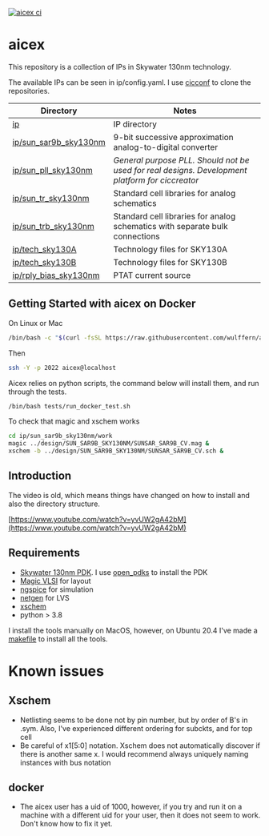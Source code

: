 
[![aicex ci](https://github.com/wulffern/aicex/actions/workflows/tests.yaml/badge.svg)](https://github.com/wulffern/aicex/actions/workflows/tests.yaml)

# aicex
This repository is a collection of IPs in Skywater 130nm technology. 

The available IPs can be seen in ip/config.yaml. I use
[cicconf](https://github.com/wulffern/cicconf) to clone the repositories.

| Directory                                      | Notes                                                                                           |
|------------------------------------------------|-------------------------------------------------------------------------------------------------|
| [ip](ip)                                       | IP directory                                                                                    |
| [ip/sun_sar9b_sky130nm](https://github.com/wulffern/sun_sar9b_sky130nm) | 9-bit successive approximation analog-to-digital converter                                      |
| [ip/sun_pll_sky130nm](https://github.com/wulffern/sun_pll_sky130nm)     | *General purpose PLL. Should not be used for real designs. Development platform for ciccreator* |
| [ip/sun_tr_sky130nm](https://github.com/wulffern/sun_tr_sky130nm)       | Standard cell libraries for analog schematics                                                   |
| [ip/sun_trb_sky130nm](https://github.com/wulffern/sun_trb_sky130nm)     | Standard cell libraries for analog schematics with separate bulk connections                    |
| [ip/tech_sky130A](https://github.com/wulffern/tech_sky130A)             | Technology files for SKY130A                                                                    |
| [ip/tech_sky130B](https://github.com/wulffern/tech_sky130B)             | Technology files for SKY130B                                                                    |
| [ip/rply_bias_sky130nm](https://github.com/wulffern/rply_bias_sky130nm)             | PTAT current source                                                                   |


## Getting Started with aicex on Docker

On Linux or Mac

``` sh
/bin/bash -c "$(curl -fsSL https://raw.githubusercontent.com/wulffern/aicex/main/install.sh)"
```

Then

``` sh
ssh -Y -p 2022 aicex@localhost
```

Aicex relies on python scripts, the command below will install them, and
run through the tests.
``` sh
/bin/bash tests/run_docker_test.sh
```

To check that magic and xschem works

``` sh
cd ip/sun_sar9b_sky130nm/work 
magic ../design/SUN_SAR9B_SKY130NM/SUNSAR_SAR9B_CV.mag &
xschem -b ../design/SUN_SAR9B_SKY130NM/SUNSAR_SAR9B_CV.sch &
```


## Introduction

The video is old, which means things have changed on how to install and also the
directory structure.

[https://www.youtube.com/watch?v=yvUW2gA42bM](https://www.youtube.com/watch?v=yvUW2gA42bM)

## Requirements

- [Skywater 130nm PDK](https://github.com/google/skywater-pdk). I use [open_pdks](https://github.com/RTimothyEdwards/open_pdks) to install the PDK
- [Magic VLSI](https://github.com/RTimothyEdwards/magic) for layout
- [ngspice](https://git.code.sf.net/p/ngspice/ngspice) for simulation 
- [netgen](https://github.com/RTimothyEdwards/netgen.git) for LVS
- [xschem]()
- python > 3.8

I install the tools manually on MacOS, however, on Ubuntu 20.4 I've made a
[makefile](https://github.com/wulffern/eda) to install all the tools.


# Known issues

## Xschem
* Netlisting seems to be done not by pin number, but by order of B's in .sym.
  Also, I've experienced different ordering for subckts, and for top cell
* Be careful of x1[5:0] notation. Xschem does not automatically discover if
  there is another same x<nr>. I would recommend always uniquely naming
  instances with bus notation 

## docker
* The aicex user has a uid of 1000, however, if you try and run it on a machine
  with a different uid for your user, then it does not seem to work. Don't know
  how to fix it yet.
